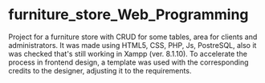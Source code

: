 # furniture_store_Web_Programming
 Project for a furniture store with CRUD for some tables, area for clients and administrators.  It was made using HTML5, CSS, PHP, Js, PostreSQL, also it was checked that's still working in Xampp (ver. 8.1.10). To accelerate the process in frontend design, a template was used with the corresponding credits to the designer, adjusting it to the requirements.


